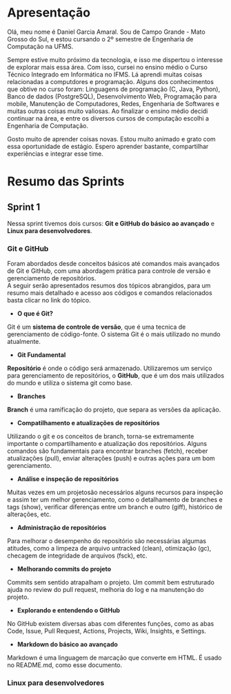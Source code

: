 # Apresentação

Olá, meu nome é Daniel Garcia Amaral. Sou de Campo Grande - Mato Grosso do Sul, e estou cursando o 2º semestre de Engenharia de Computação na UFMS.

Sempre estive muito próximo da tecnologia, e isso me dispertou o interesse de explorar mais essa área. Com isso, cursei no ensino médio o Curso Técnico Integrado em Informática no IFMS. Lá aprendi muitas coisas relacionadas a computdores e programação. Alguns dos conhecimentos que obtive no curso foram: Linguagens de programação (C, Java, Python), Banco de dados (PostgreSQL), Desenvolvimento Web, Programação para mobile, Manutenção de Computadores, Redes, Engenharia de Softwares e muitas outras coisas muito valiosas. Ao finalizar o ensino médio decidi continuar na área, e entre os diversos cursos de computação escolhi a Engenharia de Computação.

Gosto muito de aprender coisas novas. Estou muito animado e grato com essa oportunidade de estágio. Espero aprender bastante, compartilhar experiências e integrar esse time.

# Resumo das Sprints
## Sprint 1

Nessa sprint tivemos dois cursos: **Git e GitHub do básico ao avançado** e **Linux para desenvolvedores**.

### **Git e GitHub**

Foram abordados desde conceitos básicos até comandos mais avançados de Git e GitHub, com uma abordagem prática para controle de versão e gerenciamento de repositórios.\
A seguir serão apresentados resumos dos tópicos abrangidos, para um resumo mais detalhado e acesso aos códigos e comandos relacionados basta clicar no link do tópico.

* **O que é Git?**

Git é um **sistema de controle de versão**, que é uma tecnica de gerenciamento de código-fonte. O sistema Git é o mais utilizado no mundo atualmente.

* **Git Fundamental**

**Repositório** é onde o código será armazenado. Utilizaremos um serviço para gerenciamento de repositórios, o **GitHub**, que é um dos mais utilizados do mundo e utiliza o sistema git como base.

* **Branches**

**Branch** é uma ramificação do projeto, que separa as versões da aplicação.

* **Compatilhamento e atualizações de repositórios**

Utilizando o git e os conceitos de branch, torna-se extremamente importante o compartilhamento e atualização dos repositórios. Alguns comandos são fundamentais para encontrar branches (fetch), receber atualizações (pull), enviar alterações (push) e outras ações para um bom gerenciamento.

* **Análise e inspeção de repositórios**

Muitas vezes em um projetosão necessários alguns recursos para inspeção e assim ter um melhor gerenciamento, como o detalhamento de branches e tags (show), verificar diferenças entre um branch e outro (giff), histórico de alterações, etc.

* **Administração de repositórios**

Para melhorar o desempenho do repositório são necessárias algumas atitudes, como a limpeza de arquivo untracked (clean), otimização (gc), checagem de integridade de arquivos (fsck), etc.

* **Melhorando commits do projeto**

Commits sem sentido atrapalham o projeto. Um commit bem estruturado ajuda no review do pull request, melhoria do log e na manutenção do projeto.

* **Explorando e entendendo o GitHub**

No GitHub existem diversas abas com diferentes funções, como as abas Code, Issue, Pull Request, Actions, Projects, Wiki, Insights, e Settings.

* **Markdown do básico ao avançado**

Markdown é uma linguagem de marcação que converte em HTML. É usado no README.md, como esse documento.

### Linux para desenvolvedores